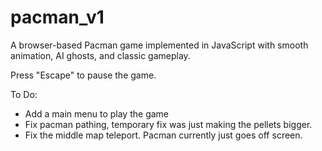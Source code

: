 # pacman_v1
A browser-based Pacman game implemented in JavaScript with smooth animation, AI ghosts, and classic gameplay.

Press "Escape" to pause the game.

To Do:
- Add a main menu to play the game
- Fix pacman pathing, temporary fix was just making the pellets bigger.
- Fix the middle map teleport. Pacman currently just goes off screen.
